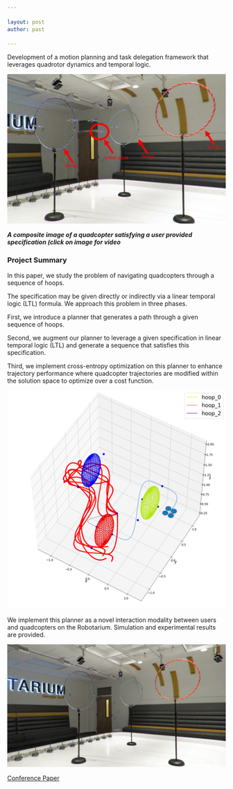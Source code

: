 ```yaml
---

layout: post
author: past

---
```


Development of a motion planning and task delegation framework that leverages quadrotor dynamics and temporal logic.



[![composite_still](/assets/images/specification_based_conference/composite_still.png)](https://youtu.be/bDOgGxCg0pU)

***A composite image of a quadcopter satisfying a user provided specification (click on image for video***

### Project Summary
In this paper, we study the problem of navigating
quadcopters through a sequence of hoops. 


The specification
may be given directly or indirectly via a linear temporal logic
(LTL) formula. We approach this problem in three phases.


First, we introduce a planner that generates a path through
a given sequence of hoops. 


Second, we augment our planner
to leverage a given specification in linear temporal logic (LTL)
and generate a sequence that satisfies this specification. 


Third,
we implement cross-entropy optimization on this planner to
enhance trajectory performance where quadcopter trajectories
are modified within the solution space to optimize over a cost function. 

![path samples](/assets/images/specification_based_conference/samples_of_all_paths.png)

We implement this planner as a novel interaction modality between users and quadcopters on the Robotarium. Simulation and experimental results are provided.

![still_from_exp_conf](/assets/images/specification_based_conference/spec_based_maneuver_still.png)

[Conference Paper](/publications_dir/specification_paper_2019.pdf)

